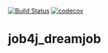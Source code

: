 [![Build Status](https://travis-ci.org/Frostetsky/job4j_dreamjob.svg?branch=master)](https://travis-ci.org/Frostetsky/job4j_dreamjob)
[![codecov](https://codecov.io/gh/Frostetsky/job4j_dreamjob/branch/master/graph/badge.svg?token=19X1ZRVLCU)](https://codecov.io/gh/Frostetsky/job4j_dreamjob)
# job4j_dreamjob
